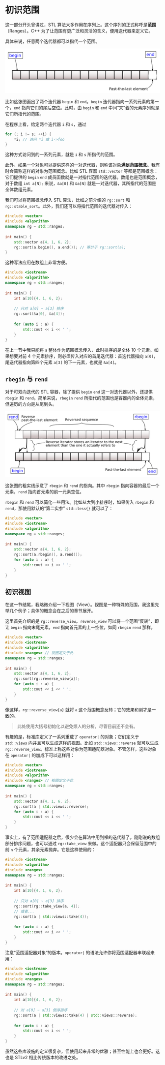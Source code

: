 # 初识范围

这一部分开头曾讲过，STL 算法大多作用在序列上。这个序列的正式称呼是**范围**（Ranges）。C++ 为了让范围有更广泛和灵活的含义，便用迭代器来定义它。

具体来说，任意两个迭代器都可以指代一个范围。

![](/assets/range-begin-end.svg)

比如这张图画出了两个迭代器 `begin` 和 `end`。`begin` 迭代器指向一系列元素的第一个，`end` 指向它们的尾后空位。此时，由 `begin` 和 `end` 中间“夹”着的元素序列就是它们所指代的范围。

在程序上看，给定两个迭代器 `i` 和 `s`，通过

```cpp
for (; i != s; ++i) {
    *i; // 访问 *i 或 i->foo
}
```

这种方式访问到的一系列元素，就是 `i` 和 `s` 所指代的范围。

此外，如果一个对象可以提供这样的一对迭代器，则称该对象**满足范围概念**。我有时会简称这样的对象为范围概念。比如 STL 容器 `std::vector` 等都是范围概念：它们提供的 `begin` `end` 成员函数就是一对指代范围的迭代器。数组也是范围概念，对于数组 `int a[N];` 来说，`&a[0]` 和 `&a[N]` 就是一对迭代器，其所指代的范围是全体数组元素。

我们可以将范围概念传入 STL 算法，比如之前介绍的 `rg::sort` 和 `rg::stable_sort`。此外，我们还可以将指代范围的迭代器对传入：

```cpp
#include <vector>
#include <algorithm>
namespace rg = std::ranges;

int main() {
    std::vector a{4, 1, 6, 2};
    rg::sort(a.begin(), a.end()); // 等价于 rg::sort(a);
}
```

这种写法应用在数组上非常方便。

```cpp codemo
#include <iostream>
#include <algorithm>
namespace rg = std::ranges;

int main() {
    int a[10]{4, 1, 6, 2};

    // 只对 a[0] ~ a[3] 排序
    rg::sort(&a[0], &a[4]);

    for (auto i : a) {
        std::cout << i << ' ';
    }
}
```

在上一节中我只能将 `a` 整体作为范围概念传入，此时排序的是全体 10 个元素。如果想要对前 4 个元素排序，则必须传入对应的首尾迭代器：首迭代器指向 `a[0]`，尾迭代器指向第四个元素 `a[3]` 的下一元素，也就是 `&a[4]`。

## `rbegin` 与 `rend`

对于可双向迭代的 STL 容器，除了提供 `begin` `end` 这一对迭代器以外，还提供 `rbegin` 和 `rend`。简单来说，`rbegin` `rend` 所指代的范围也是容器内的全体元素，但遍历的方向是从尾到头。

![](/assets/range-rbegin-rend.svg)

这张图的粗实线示意了 `rbegin` 和 `rend` 的指向。其中 `rbegin` 指向容器的最后一个元素，`rend` 指向首元素的前一元素空位。

`rbegin` 和 `rend` 可以简化一些用法。比如从大到小排序时，如果传入 `rbegin` 和 `rend`，那使用默认的“第二实参” `std::less{}` 就可以了：

```cpp codemo
#include <vector>
#include <iostream>
#include <algorithm>
namespace rg = std::ranges;

int main() {
    std::vector a{4, 1, 6, 2};
    rg::sort(a.rbegin(), a.rend());
    for (auto i : a) {
        std::cout << i << ' ';
    }
}
```

## 初识视图

在这一节结尾，我略微介绍一下视图（View）。视图是一种特殊的范围，我这里先举几个例子；具体的概念会在之后的章节展开。

这里首先介绍的是 `rg::reverse_view`。`reverse_view` 可以将一个范围“反转”，即让 `begin` 指向末尾元素，`end` 指向首元素的上一空位，如同 `rbegin` `rend` 那样。

```cpp
#include <vector>
#include <iostream>
#include <algorithm>
#include <ranges> // 视图定义于此
namespace rg = std::ranges;

int main() {
    std::vector a{4, 1, 6, 2};
    rg::sort(rg::reverse_view{a});
    for (auto i : a) {
        std::cout << i << ' ';
    }
}
```

像这样，`rg::reverse_view{a}` 就将 `a` 这个范围概念反转；它的效果和刚才是一致的。

> 此处使用大括号初始化以避免烦人的分析，尽管目前还不会有。

有趣的是，标准库定义了一系列重载了 `operator|` 的对象；它们定义于 `std::views` 内并且可以生成这样的视图。比如 `std::views::reverse` 就可以生成 `rg::reverse_view`。标准上称这些对象为范围适配器对象。不管怎样，这些对象在 `operator|` 的加成下可以这样用：

```cpp
#include <vector>
#include <iostream>
#include <algorithm>
#include <ranges> // 视图定义于此
namespace rg = std::ranges;

int main() {
    std::vector a{4, 1, 6, 2};
    rg::sort(a | std::views::reverse);
    for (auto i : a) {
        std::cout << i << ' ';
    }
}
```

事实上，有了范围适配器之后，很少会在算法中用到裸的迭代器了。刚刚说的数组部分排序问题，也可以通过 `rg::take_view` 来做。这个适配器只会保留范围中的前 `n` 个元素，其余元素抛弃。它是这样使用的：

```cpp
#include <iostream>
#include <algorithm>
#include <ranges>
namespace rg = std::ranges;

int main() {
    int a[10]{4, 1, 6, 2};

    // 只对 a[0] ~ a[3] 排序
    rg::sort(rg::take_view{a, 4});
    // 或者...
    rg::sort(a | std::views::take(4));

    for (auto i : a) {
        std::cout << i << ' ';
    }
}
```

注意“范围适配器对象”的版本。`operator|` 的语法允许你将范围适配器串联起来用：

```cpp
#include <iostream>
#include <algorithm>
#include <ranges>
namespace rg = std::ranges;

int main() {
    int a[10]{4, 1, 6, 2};

    // 对 a[0] ~ a[3] 倒序排序
    rg::sort(a | std::views::take(4) | std::views::reverse);

    for (auto i : a) {
        std::cout << i << ' ';
    }
}
```

虽然这些库设施的定义很复杂，但使用起来非常的优雅；甚至性能上也会更好。这也是 STLv2 相比传统版本的改进之处。
